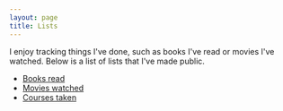 ```yaml
---
layout: page
title: Lists
---
```


I enjoy tracking things I've done, such as books I've read or movies I've watched. Below is a list of lists that I've made public.


<ul>
    <li><a href="/lists/books">Books read</a></li>
    <li><a href="/lists/movies">Movies watched</a></li>
    <li><a href="/lists/courses">Courses taken</a></li>
</ul>
